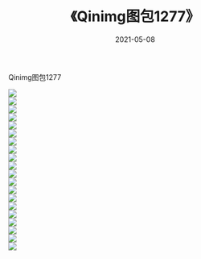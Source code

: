 ﻿---
layout: post
title:  《Qinimg图包1277》
date:   2021-05-08
img: http://imgx.orgx.ga/Qinimg图包/Qinimg图包1277/000.jpg
categories: [美女, 清纯, 唯美]
---

Qinimg图包1277

 ![](http://imgx.orgx.ga/Qinimg图包/Qinimg图包1277/001.jpg) <br>![](http://imgx.orgx.ga/Qinimg图包/Qinimg图包1277/002.jpg) <br>![](http://imgx.orgx.ga/Qinimg图包/Qinimg图包1277/003.jpg) <br>![](http://imgx.orgx.ga/Qinimg图包/Qinimg图包1277/004.jpg) <br>![](http://imgx.orgx.ga/Qinimg图包/Qinimg图包1277/005.jpg) <br>![](http://imgx.orgx.ga/Qinimg图包/Qinimg图包1277/006.jpg) <br>![](http://imgx.orgx.ga/Qinimg图包/Qinimg图包1277/007.jpg) <br>![](http://imgx.orgx.ga/Qinimg图包/Qinimg图包1277/008.jpg) <br>![](http://imgx.orgx.ga/Qinimg图包/Qinimg图包1277/009.jpg) <br>![](http://imgx.orgx.ga/Qinimg图包/Qinimg图包1277/010.jpg) <br>![](http://imgx.orgx.ga/Qinimg图包/Qinimg图包1277/011.jpg) <br>![](http://imgx.orgx.ga/Qinimg图包/Qinimg图包1277/012.jpg) <br>![](http://imgx.orgx.ga/Qinimg图包/Qinimg图包1277/013.jpg) <br>![](http://imgx.orgx.ga/Qinimg图包/Qinimg图包1277/014.jpg) <br>![](http://imgx.orgx.ga/Qinimg图包/Qinimg图包1277/015.jpg) <br>![](http://imgx.orgx.ga/Qinimg图包/Qinimg图包1277/016.jpg) <br>![](http://imgx.orgx.ga/Qinimg图包/Qinimg图包1277/017.jpg) <br>![](http://imgx.orgx.ga/Qinimg图包/Qinimg图包1277/018.jpg) <br>![](http://imgx.orgx.ga/Qinimg图包/Qinimg图包1277/019.jpg) <br>![](http://imgx.orgx.ga/Qinimg图包/Qinimg图包1277/020.jpg) <br>